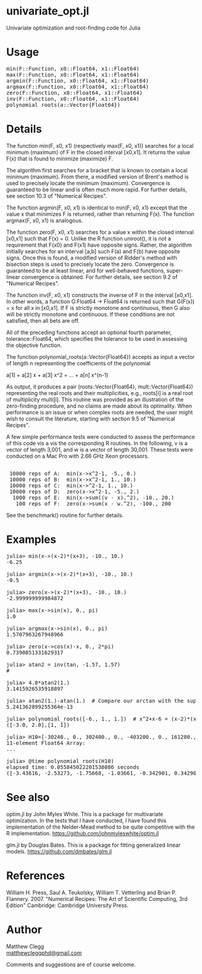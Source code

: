 univariate_opt.jl
=================

Univariate optimization and root-finding code for Julia

Usage
=====

<pre>
min(F::Function, x0::Float64, x1::Float64)
max(F::Function, x0::Float64, x1::Float64)
argmin(F::Function, x0::Float64, x1::Float64)
argmax(F::Function, x0::Float64, x1::Float64)
zero(F::Function, x0::Float64, x1::Float64)
inv(F::Function, x0::Float64, x1::Float64)
polynomial_roots(a::Vector{Float64})
</pre>

Details
=======

The function min(F, x0, x1) (respectively max(F, x0, x1)) searches for
a local minimum (maximum) of F in the closed interval [x0,x1].  It
returns the value F(x) that is found to minimize (maximize) F.

The algorithm first searches for a bracket that is known to contain a
local minimum (maximum).  From there, a modified version of Brent's
method is used to precisely locate the minimum (maximum).  Convergence
is guaranteed to be linear and is often much more rapid.  For further
details, see section 10.3 of "Numerical Recipes".

The function argmin(F, x0, x1) is identical to min(F, x0, x1) except
that the value x that minimizes F is returned, rather than returning
F(x).  The function argmax(F, x0, x1) is analogous.

The function zero(F, x0, x1) searches for a value x within the closed
interval [x0,x1] such that F(x) = 0.  Unlike the R function uniroot(),
it is not a requirement that F(x0) and F(x1) have opposite signs.
Rather, the algorithm initially searches for an interval [a,b] such
F(a) and F(b) have opposite signs.  Once this is found, a modified
version of Ridder's method with bisection steps is used to precisely
locate the zero.  Convergence is guaranteed to be at least linear, and
for well-behaved functions, super-linear convergence is obtained.  For
further details, see section 9.2 of "Numerical Recipes".

The function inv(F, x0, x1) constructs the inverse of F in the
interval [x0,x1].  In other words, a function G:Float64 -> Float64 is
returned such that G(F(x)) = x for all x in [x0,x1].  If F is strictly
monotone and continuous, then G also will be strictly monotone and
continuous.  If these conditions are not satisfied, then all bets are
off.

All of the preceding functions accept an optional fourth parameter,
tolerance::Float64, which specifies the tolerance to be used in
assessing the objective function.

The function polynomial_roots(a::Vector{Float64}) accepts as input a
vector of length n representing the coefficients of the polynomial

  a[1] + a[2] x + a[3] x^2 + ... + a[n] x^(n-1)

As output, it produces a pair (roots::Vector{Float64},
mult::Vector{Float64}) representing the real roots and their
multiplicities, e.g., roots[i] is a real root of multiplicity
multi[i].  This routine was provided as an illustration of the
zero-finding procedure, and no claims are made about its optimality.
When performance is an issue or when complex roots are needed, the
user might wish to consult the literature, starting with section 9.5
of "Numerical Recipes".

A few simple performance tests were conducted to assess the
performance of this code vis a vis the corresponding R routines.  In
the following, v is a vector of length 3,001, and w is a vector of
length 30,001.  These tests were conducted on a Mac Pro with 2.66 GHz
Xeon processors.

<pre>
                                                              Julia        R
 10000 reps of A:  min(x->x^2-1, -5., 0.)                     0.479 sec    0.681 sec
 10000 reps of B:  min(x->x^2-1, 1., 10.)                     0.477 sec    0.722 sec
 10000 reps of C:  min(x->^2-1, 1., 10.)                      0.159 sec    0.277 sec
 10000 reps of D:  zero(x->x^2-1, -5., 2.)                    0.107 sec    0.464 sec
  1000 reps of E:  min(x->sum((v - x).^2), -10., 20.)         0.391 sec    0.513 sec
   100 reps of F:  zero(x->sum(x - w.^2), -100., 200          0.581 sec    0.528 sec
</pre>

See the benchmark() routine for further details.

Examples
========

<pre>
julia> min(x->(x-2)*(x+3), -10., 10.)
-6.25

julia> argmin(x->(x-2)*(x+3), -10., 10.)
-0.5

julia> zero(x->(x-2)*(x+3), -10., 10.)
-2.999999999984872

julia> max(x->sin(x), 0., pi)
1.0

julia> argmax(x->sin(x), 0., pi)
1.5707963267948966

julia> zero(x->cos(x)-x, 0., 2*pi)
0.7390851331629317

julia> atan2 = inv(tan, -1.57, 1.57)
#<function>

julia> 4.0*atan2(1.)
3.1415926535918897

julia> atan2(1.)-atan(1.)  # Compare our arctan with the supplied version
5.241362899255364e-13

julia> polynomial_roots([-6., 1., 1.])  # x^2+x-6 = (x-2)*(x+3)
([-3.0, 2.0],[1, 1])

julia> H10=[-30240., 0., 302400., 0., -403200., 0., 161280., 0., -23040., 0., 1024.]
11-element Float64 Array:
...

julia> @time polynomial_roots(H10)
elapsed time: 0.055845022201538086 seconds
([-3.43616, -2.53273, -1.75668, -1.03661, -0.342901, 0.342901, 1.03661, 1.75668, 2.53273, 3.43616],[1, 1, 1, 1, 1, 1, 1, 1, 1, 1])
</pre>

See also
========

optim.jl by John Myles White.  This is a package for multivariate
optimization.  In the tests that I have conducted, I have found this
implementation of the Nelder-Mead method to be quite competitive with
the R implementation.  https://github.com/johnmyleswhite/optim.jl

glm.jl by Douglas Bates.  This is a package for fitting generalized
linear models.  https://github.com/dmbates/glm.jl

References
==========

William H. Press, Saul A. Teukolsky, William T. Vetterling and Brian P. Flannery.  2007. "Numerical Recipes:  The Art of Scientific Computing, 3rd Edition" Cambridge: Cambridge University Press.

Author
======

Matthew Clegg<br /> 
matthewcleggphd@gmail.com

Comments and suggestions are of course welcome.
